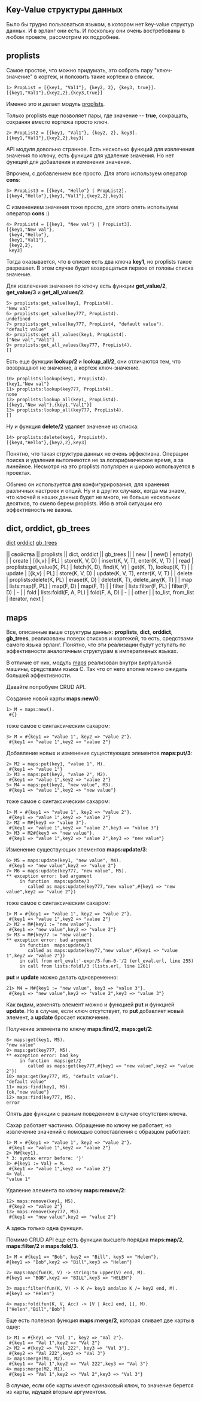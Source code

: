 ## Key-Value структуры данных

Было бы трудно пользоваться языком, в котором нет key-value структур
данных.  И в эрланг они есть. И поскольку они очень востребованы в
любом проекте, рассмотрим их подробнее.


## proplists

Самое простое, что можно придумать, это собрать пару "ключ-значение" в
кортеж, и положить такие кортежи в список.

```
1> PropList = [{key1, "Val1"}, {key2, 2}, {key3, true}].
[{key1,"Val1"},{key2,2},{key3,true}]
```

Именно это и делает модуль [proplists](http://www.erlang.org/doc/man/proplists.html).

Только proplists еще позволяет пары, где значение -- **true**,
сокращать, сохраняя вместо кортежа просто ключ.

```
2> PropList2 = [{key1, "Val1"}, {key2, 2}, key3].
[{key1,"Val1"},{key2,2},key3]
```

API модуля довольно странное. Есть несколько функций для извлечения
значения по ключу, есть функция для удаление значения. Но нет функций
для добавления и изменения значения.

Впрочем, с добавлением все просто. Для этого используем оператор **cons**:

```
3> PropList3 = [{key4, "Hello"} | PropList2].
[{key4,"Hello"},{key1,"Val1"},{key2,2},key3]
```

С изменением значения тоже просто, для этого опять используем оператор **cons** :)

```
4> PropList4 = [{key1, "New val"} | PropList3].
[{key1,"New val"},
 {key4,"Hello"},
 {key1,"Val1"},
 {key2,2},
 key3]
```

Тогда оказывается, что в списке есть два ключа **key1**, но proplists
такое разрешает. В этом случае будет возвращаться первое от головы
списка значение.

Для извлечения значения по ключу есть функции **get\_value/2**,
**get\_value/3** и **get\_all\_values/2**.

```
5> proplists:get_value(key1, PropList4).
"New val"
6> proplists:get_value(key777, PropList4).
undefined
7> proplists:get_value(key777, PropList4, "default value").
"default value"
8> proplists:get_all_values(key1, PropList4).
["New val","Val1"]
9> proplists:get_all_values(key777, PropList4).
[]
```

Есть еще функции **lookup/2** и **lookup_all/2**, они отличаются тем,
что возвращают не значение, а кортеж ключ-значение.

```
10> proplists:lookup(key1, PropList4).
{key1,"New val"}
11> proplists:lookup(key777, PropList4).
none
12> proplists:lookup_all(key1, PropList4).
[{key1,"New val"},{key1,"Val1"}]
13> proplists:lookup_all(key777, PropList4).
[]
```

Ну и функция **delete/2** удаляет значение из списка:

```
14> proplists:delete(key1, PropList4).
[{key4,"Hello"},{key2,2},key3]
```

Понятно, что такая структура данных не очень эффективна.  Операции
поиска и удаления выполняются не за логарифмическое время, а за
линейное. Несмотря на это proplists популярен и широко используется в
проектах.

Обычно он используется для конфигурирования, для хранения различных
настроек и опций.  Ну и в других случаях, когда мы знаем, что ключей в
наших данных будет не много, не больше нескольких десятков, то смело
берем proplists.  Ибо в этой ситуации его эффективность не важна.


## dict, orddict, gb_trees

[dict](http://www.erlang.org/doc/man/dict.html)
[orddict](http://www.erlang.org/doc/man/orddict.html)
[gb_trees](http://www.erlang.org/doc/man/gb_trees.html)

|| свойства || proplists                  || dict, orddict          || gb\_trees                     ||
| new       |                             | new()                   | empty()                         |
| create    | [{k,v} | PL]                | store(K, V, D)          | insert(K, V, T), enter(K, V, T) |
| read      | proplists:get\_value(K, PL) | fetch(K, D), find(K, V) | get(K, T), lookup(K, T)         |
| update    | [{k,v} | PL]                | store(K, V, D)          | update(K, V, T), enter(K, V, T) |
| delete    | proplists:delete(K, PL)     | erase(K, D)             | delete(K, T), delete_any(K, T)  |
| map       | lists:map(F, PL)            | map(F, D)               | map(F, T)                       |
| filter    | lists:filter(F, PL)         | filter(F, D)            | -                               |
| fold      | lists:foldl(F, A, PL)       | fold(F, A, D)           | -                               |
| other     |                             | to\_list, from\_list    | iterator, next                  |


## maps

Все, описанные выше структуры данных: **proplists**, **dict**, **orddict**,
**gb_trees**, реализованы поверх списков и кортежей, то есть, средствами
самого языка эрланг.  Понятно, что эти реализации будут уступать по
эффективности аналогичным структурам в императивных языках.

В отличие от них, модуль [maps](http://www.erlang.org/doc/man/maps.html) реализован внутри виртуальной
машины, средствами языка С. Так что от него вполне можно ожидать
большей эффективности.

Давайте попробуем CRUD API.

Создание новой карты **maps:new/0**:

```
1> M = maps:new().
 #{}
```
тоже самое с синтаксическим сахаром:

```
3> M = #{key1 => "value 1", key2 => "value 2"}.
 #{key1 => "value 1",key2 => "value 2"}
```

Добавление новых и изменение существующих элементов **maps:put/3**:

```
2> M2 = maps:put(key1, "value 1", M).
 #{key1 => "value 1"}
3> M3 = maps:put(key2, "value 2", M2).
 #{key1 => "value 1",key2 => "value 2"}
5> M4 = maps:put(key2, "new value", M3).
 #{key1 => "value 1",key2 => "new value"}
```

тоже самое с синтаксическим сахаром:

```
1> M = #{key1 => "value 1", key2 => "value 2"}.
 #{key1 => "value 1",key2 => "value 2"}
2> M2 = M#{key3 => "value 3"}.
 #{key1 => "value 1",key2 => "value 2",key3 => "value 3"}
3> M3 = M2#{key3 => "new value"}.
 #{key1 => "value 1",key2 => "value 2",key3 => "new value"}
```

Изменение существующих элементов **maps:update/3**:

```
6> M5 = maps:update(key1, "new value", M4).
 #{key1 => "new value",key2 => "value 2"}
7> M6 = maps:update(key777, "new value", M5).
** exception error: bad argument
     in function  maps:update/3
        called as maps:update(key777,"new value",#{key1 => "new value",key2 => "value 2"})
```

тоже самое с синтаксическим сахаром:

```
1> M = #{key1 => "value 1", key2 => "value 2"}.
 #{key1 => "value 1",key2 => "value 2"}
2> M2 = M#{key1 := "new value"}.
 #{key1 => "new value",key2 => "value 2"}
3> M3 = M#{key77 := "new value"}.
** exception error: bad argument
     in function  maps:update/3
        called as maps:update(key77,"new value",#{key1 => "value 1",key2 => "value 2"})
     in call from erl_eval:'-expr/5-fun-0-'/2 (erl_eval.erl, line 255)
     in call from lists:foldl/3 (lists.erl, line 1261)
```

**put** и **update** можно делать одновременно:

```
21> M4 = M#{key1 := "new value", key3 => "value 3"}.
 #{key1 => "new value",key2 => "value 2",key3 => "value 3"}
```

Как видим, изменять элемент можно и функцией **put** и функцией **update**.
Но в случае, если ключ отсутствует, то **put** добавляет новый элемент,
а **update** бросает исключение.

Получение элемента по ключу **maps:find/2**, **maps:get/2**:

```
8> maps:get(key1, M5).
"new value"
9> maps:get(key777, M5).
** exception error: bad_key
     in function  maps:get/2
        called as maps:get(key777,#{key1 => "new value",key2 => "value 2"})
10> maps:get(key777, M5, "default value").
"default value"
11> maps:find(key1, M5).
{ok,"new value"}
12> maps:find(key777, M5).
error
```

Опять две функции с разным поведением в случае отсутствия ключа.

Сахар работает частично.  Обращение по ключу не работает, но
извлечение значений с помощью сопоставления с образцом работает:

```
1> M = #{key1 => "value 1", key2 => "value 2"}.
 #{key1 => "value 1",key2 => "value 2"}
2> M#{key1}.
* 3: syntax error before: '}'
3> #{key1 := Val} = M.
 #{key1 => "value 1",key2 => "value 2"}
4> Val.
"value 1"
```

Удаление элемента по ключу **maps:remove/2**:

```
12> maps:remove(key1, M5).
 #{key2 => "value 2"}
13> maps:remove(key777, M5).
 #{key1 => "new value",key2 => "value 2"}
```

А здесь только одна функция.

Помимо CRUD API еще есть функции высшего порядка **maps:map/2**, **maps:filter/2** и **maps:fold/3**.

```
1> M = #{key1 => "Bob", key2 => "Bill", key3 => "Helen"}.
#{key1 => "Bob",key2 => "Bill",key3 => "Helen"}

2> maps:map(fun(K, V) -> string:to_upper(V) end, M).
#{key1 => "BOB",key2 => "BILL",key3 => "HELEN"}

3> maps:filter(fun(K, V) -> K /= key1 andalso K /= key2 end, M).
#{key3 => "Helen"}

4> maps:fold(fun(K, V, Acc) -> [V | Acc] end, [], M).
["Helen","Bill","Bob"]
```

Еще есть полезная функция **maps:merge/2**, которая сливает две карты в одну:

```
1> M1 = #{key1 => "Val 1", key2 => "Val 2"}.
 #{key1 => "Val 1",key2 => "Val 2"}
2> M2 = #{key2 => "Val 222", key3 => "Val 3"}.
 #{key2 => "Val 222",key3 => "Val 3"}
3> maps:merge(M1, M2).
 #{key1 => "Val 1",key2 => "Val 222",key3 => "Val 3"}
4> maps:merge(M2, M1).
 #{key1 => "Val 1",key2 => "Val 2",key3 => "Val 3"}
```

В случае, если обе карты имеют одинаковый ключ, то значение берется из
карты, идущей вторым аргументом.
